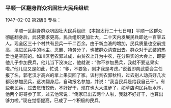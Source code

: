 ### 平顺一区翻身群众巩固壮大民兵组织

1947-02-02
第2版()
专栏：

　　平顺一区翻身群众巩固壮大民兵组织
    【本报太行二十七日电】平顺一区群众彻底翻身后，武装要求更高，民兵组织更加壮大，二十天内发展民兵即达一百零五人。现全区三十个村共有民兵一千二百余。由于新血液的增加，民兵质量也空前提高，混进民兵中的地主、恶霸、特务分子，也被群众清查出去。群众对于武装的热爱也是空前的。如川区老农郭过成，由贫农上升为中农，在分果实的大会上，即要他儿子参加民兵，他儿当下没决定，他就说：“你不参加民兵，我就不要这果实啦。”他儿见又是如此，忙说：“爹，不要急，刚才我是考虑。”说着即向武委会主任报了名，郭老汉才高兴的拿上果实回了家。该村贫农郭秋科，过去别人动员好几次都没参加民兵，这次翻身后，自动报名参加，并说：“我当民兵是给我自己干”。有些老民兵，过去觉悟较低，不好好干，现在也大大进步了，如草店沟民兵耿水林，他两个哥哥参了军，过去他常说：“俺家已出去两个人啦，我就不好好干，也算出够力啦。”现在觉悟提高，已成了一个积极的民兵。
